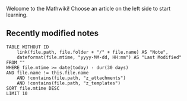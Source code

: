 Welcome to the Mathwiki! Choose an article on the left side to start learning.
## Recently modified notes
```dataview
TABLE WITHOUT ID
	link(file.path, file.folder + "/" + file.name) AS "Note",
	dateformat(file.mtime, "yyyy-MM-dd, HH:mm") AS "Last Modified"
FROM ""
WHERE file.mtime >= date(today) - dur(30 days)
AND file.name != this.file.name
	AND !contains(file.path, "z_attachments")
	AND !contains(file.path, "z_templates")
SORT file.mtime DESC
LIMIT 10
```